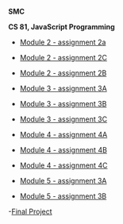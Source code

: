 **SMC**

**CS 81, JavaScript Programming**

- [Module 2 - assignment 2a](https://bunnygirlevi.github.io/cs81/2a/)

- [Module 2 - assignment 2C](https://bunnygirlevi.github.io/cs81/2C/)

- [Module 2 - assignment 2B](https://bunnygirlevi.github.io/cs81/2B/)

- [Module 3 - assignment 3A](https://bunnygirlevi.github.io/cs81/3A/main.js)

- [Module 3 - assignment 3B](https://bunnygirlevi.github.io/cs81/3B/main.js)

- [Module 3 - assignment 3C](https://bunnygirlevi.github.io/cs81/3C/main.js)

- [Module 4 - assignment 4A](https://bunnygirlevi.github.io/cs81/4A/main.js)

- [Module 4 - assignment 4B](https://bunnygirlevi.github.io/cs81/4B/main.js)

- [Module 4 - assignment 4C](https://bunnygirlevi.github.io/cs81/4C/main.js)

- [Module 5 - assignment 3A](https://bunnygirlevi.github.io/cs81/5A/main.js)

- [Module 5 - assignment 3B](https://bunnygirlevi.github.io/cs81/5B/main.js)

-[Final Project](https://bunnygirlevi.github.io/cs81/Final%20Project)

